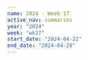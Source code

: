 ```yaml
---
name: 2024 - Week 17
active_nav: summaries
year: "2024"
week: "wk17"
start_date: "2024-04-22"
end_date: "2024-04-28"
---
```

